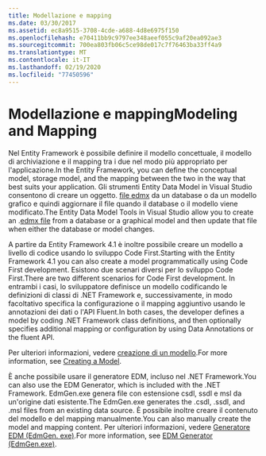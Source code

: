 ```yaml
---
title: Modellazione e mapping
ms.date: 03/30/2017
ms.assetid: ec8a9515-3708-4cde-a688-4d8e6975f150
ms.openlocfilehash: e70411bb9c9797ee348aeef055c9af20ea092ae3
ms.sourcegitcommit: 700ea803fb06c5ce98de017c7f76463ba33ff4a9
ms.translationtype: MT
ms.contentlocale: it-IT
ms.lasthandoff: 02/19/2020
ms.locfileid: "77450596"
---
```

# <a name="modeling-and-mapping"></a><span data-ttu-id="b2cf9-102">Modellazione e mapping</span><span class="sxs-lookup"><span data-stu-id="b2cf9-102">Modeling and Mapping</span></span>
<span data-ttu-id="b2cf9-103">Nel Entity Framework è possibile definire il modello concettuale, il modello di archiviazione e il mapping tra i due nel modo più appropriato per l'applicazione.</span><span class="sxs-lookup"><span data-stu-id="b2cf9-103">In the Entity Framework, you can define the conceptual model, storage model, and the mapping between the two in the way that best suits your application.</span></span> <span data-ttu-id="b2cf9-104">Gli strumenti Entity Data Model in Visual Studio consentono di creare un oggetto. [file edmx](https://docs.microsoft.com/previous-versions/dotnet/netframework-4.0/cc982042(v=vs.100)) da un database o da un modello grafico e quindi aggiornare il file quando il database o il modello viene modificato.</span><span class="sxs-lookup"><span data-stu-id="b2cf9-104">The Entity Data Model Tools in Visual Studio allow you to create an .[edmx file](https://docs.microsoft.com/previous-versions/dotnet/netframework-4.0/cc982042(v=vs.100)) from a database or a graphical model and then update that file when either the database or model changes.</span></span>  
  
 <span data-ttu-id="b2cf9-105">A partire da Entity Framework 4.1 è inoltre possibile creare un modello a livello di codice usando lo sviluppo Code First.</span><span class="sxs-lookup"><span data-stu-id="b2cf9-105">Starting with the Entity Framework 4.1 you can also create a model programmatically using Code First development.</span></span> <span data-ttu-id="b2cf9-106">Esistono due scenari diversi per lo sviluppo Code First.</span><span class="sxs-lookup"><span data-stu-id="b2cf9-106">There are two different scenarios for Code First development.</span></span> <span data-ttu-id="b2cf9-107">In entrambi i casi, lo sviluppatore definisce un modello codificando le definizioni di classi di .NET Framework e, successivamente, in modo facoltativo specifica la configurazione o il mapping aggiuntivo usando le annotazioni dei dati o l'API Fluent.</span><span class="sxs-lookup"><span data-stu-id="b2cf9-107">In both cases, the developer defines a model by coding .NET Framework class definitions, and then optionally specifies additional mapping or configuration by using Data Annotations or the fluent API.</span></span>  
  
 <span data-ttu-id="b2cf9-108">Per ulteriori informazioni, vedere [creazione di un modello](/ef/ef6/modeling/).</span><span class="sxs-lookup"><span data-stu-id="b2cf9-108">For more information, see [Creating a Model](/ef/ef6/modeling/).</span></span>  
  
 <span data-ttu-id="b2cf9-109">È anche possibile usare il generatore EDM, incluso nel .NET Framework.</span><span class="sxs-lookup"><span data-stu-id="b2cf9-109">You can also use the EDM Generator, which is included with the .NET Framework.</span></span> <span data-ttu-id="b2cf9-110">EdmGen.exe genera file con estensione csdl, ssdl e msl da un'origine dati esistente.</span><span class="sxs-lookup"><span data-stu-id="b2cf9-110">The EdmGen.exe generates the .csdl, .ssdl, and .msl files from an existing data source.</span></span> <span data-ttu-id="b2cf9-111">È possibile inoltre creare il contenuto del modello e del mapping manualmente.</span><span class="sxs-lookup"><span data-stu-id="b2cf9-111">You can also manually create the model and mapping content.</span></span> <span data-ttu-id="b2cf9-112">Per ulteriori informazioni, vedere [Generatore EDM (EdmGen. exe)](edm-generator-edmgen-exe.md).</span><span class="sxs-lookup"><span data-stu-id="b2cf9-112">For more information, see [EDM Generator (EdmGen.exe)](edm-generator-edmgen-exe.md).</span></span>
